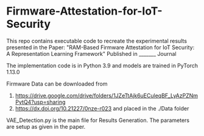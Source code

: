 # Firmware-Attestation-for-IoT-Security
This repo contains executable code to recreate the experimental results presented in the Paper: "RAM-Based Firmware Attestation for IoT Security: A Representation Learning Framework" 
Published in _______ Journal

The implementation code is in Python 3.9 and models are trained in PyTorch 1.13.0

Firmware Data can be downloaded from 
1. https://drive.google.com/drive/folders/1JZeTtAjk6uECuleqBF_LyAzPZNmPytQ4?usp=sharing
2. https://dx.doi.org/10.21227/0nze-r023
and placed in the ./Data folder

VAE_Detection.py is the main file for Results Generation. The parameters are setup as given in the paper.
